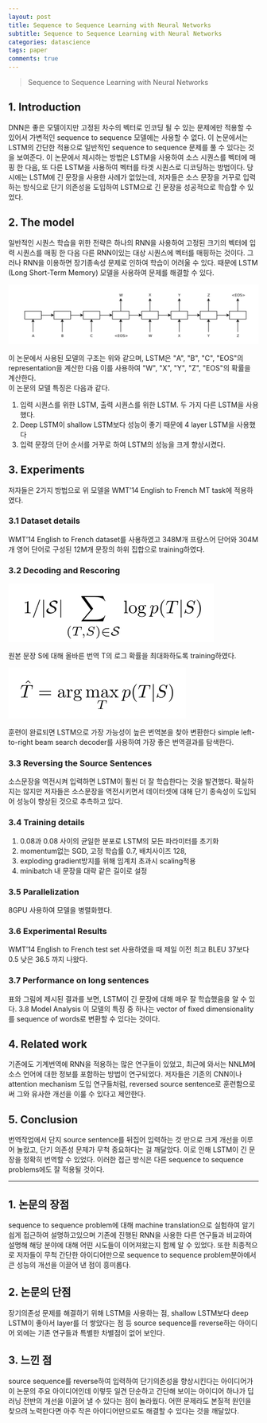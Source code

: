 ```yaml
---
layout: post
title: Sequence to Sequence Learning with Neural Networks
subtitle: Sequence to Sequence Learning with Neural Networks
categories: datascience
tags: paper
comments: true
---
```


> Sequence to Sequence Learning with Neural Networks

## 1. Introduction
DNN은 좋은 모델이지만 고정된 차수의 벡터로 인코딩 될 수 있는 문제에만 적용할 수 있어서 가변적인 sequence to sequence 모델에는 사용할 수 없다. 이 논문에서는 LSTM의 간단한 적용으로 일반적인 sequence to sequence 문제를 풀 수 있다는 것을 보여준다. 이 논문에서 제시하는 방법은 LSTM을 사용하여 소스 시퀀스를 벡터에 매핑 한 다음, 또 다른 LSTM을 사용하여 벡터를 타겟 시퀀스로 디코딩하는 방법이다. 당시에는 LSTM에 긴 문장을 사용한 사례가 없었는데, 저자들은 소스 문장을 거꾸로 입력하는 방식으로 단기 의존성을 도입하여 LSTM으로 긴 문장을 성공적으로 학습할 수 있었다.

## 2. The model
일반적인 시퀀스 학습을 위한 전략은 하나의 RNN을 사용하여 고정된 크기의 벡터에 입력 시퀀스를 매핑 한 다음 다른 RNN이있는 대상 시퀀스에 벡터를 매핑하는 것이다. 그러나 RNN을 이용하면 장기종속성 문제로 인하여 학습이 어려울 수 있다. 때문에 LSTM (Long Short-Term Memory) 모델을 사용하여 문제를 해결할 수 있다. 

![s1](https://github.com/berrrrr/berrrrr.github.io/blob/master/_images/s1.png?raw=true)
 
이 논문에서 사용된 모델의 구조는 위와 같으며, LSTM은 "A", "B", "C", "EOS"의 representation을 계산한 다음 이를 사용하여 "W", "X", "Y", "Z", "EOS"의 확률을 계산한다.  
이 논문의 모델 특징은 다음과 같다.
1)	입력 시퀀스를 위한 LSTM, 출력 시퀀스를 위한 LSTM. 두 가지 다른 LSTM을 사용했다. 
2)	Deep LSTM이 shallow LSTM보다 성능이 좋기 때문에 4 layer LSTM을 사용했다
3)	입력 문장의 단어 순서를 거꾸로 하여 LSTM의 성능을 크게 향상시켰다. 


## 3. Experiments
저자들은 2가지 방법으로 위 모델을 WMT’14 English to French MT task에 적용하였다. 

### 3.1 Dataset details

WMT’14 English to French dataset를 사용하였고 348M개 프랑스어 단어와 304M개 영어 단어로 구성된 12M개 문장의 하위 집합으로 training하였다. 

### 3.2 Decoding and Rescoring
 
![s2](https://github.com/berrrrr/berrrrr.github.io/blob/master/_images/s2.png?raw=true)

원본 문장 S에 대해 올바른 번역 T의 로그 확률을 최대화하도록 training하였다. 
 
![s3](https://github.com/berrrrr/berrrrr.github.io/blob/master/_images/s3.png?raw=true)

훈련이 완료되면 LSTM으로 가장 가능성이 높은 번역본을 찾아 변환한다
simple left-to-right beam search decoder를 사용하여 가장 좋은 번역결과를 탐색한다. 

### 3.3 Reversing the Source Sentences

소스문장을 역전시켜 입력하면 LSTM이 훨씬 더 잘 학습한다는 것을 발견했다. 확실하지는 않지만 저자들은 소스문장을 역전시키면서 데이터셋에 대해 단기 종속성이 도입되어 성능이 향상된 것으로 추측하고 있다. 

### 3.4 Training details

1)	0.08과 0.08 사이의 균일한 분포로 LSTM의 모든 파라미터를 초기화
2)	momentum없는 SGD, 고정 학습률 0.7, 배치사이즈 128, 
3)	exploding gradient방지를 위해 임계치 초과시 scaling적용
4)	minibatch 내 문장을 대략 같은 길이로 설정

### 3.5 Parallelization

8GPU 사용하여 모델을 병렬화했다.


### 3.6 Experimental Results

WMT’14 English to French test set 사용하였을 때 제일 이전 최고 BLEU 37보다 0.5 낮은 36.5 까지 나왔다.

### 3.7 Performance on long sentences

표와 그림에 제시된 결과를 보면, LSTM이 긴 문장에 대해 매우 잘 학습했음을 알 수 있다. 
3.8 Model Analysis
이 모델의 특징 중 하나는 vector of fixed dimensionality를 sequence of words로 변환할 수 있다는 것이다. 

## 4. Related work
기존에도 기계번역에 RNN을 적용하는 많은 연구들이 있었고, 최근에 와서는 NNLM에 소스 언어에 대한 정보를 포함하는 방법이 연구되었다. 저자들은 기존의 CNN이나 attention mechanism 도입 연구들처럼, reversed source sentence로 훈련함으로써 그와 유사한 개선을 이룰 수 있다고 제안한다. 

## 5. Conclusion

번역작업에서 단지 source sentence를 뒤집어 입력하는 것 만으로 크게 개선을 이루어 놀랐고, 단기 의존성 문제가 무척 중요하다는 걸 깨달았다. 이로 인해 LSTM이 긴 문장을 정확히 번역할 수 있었다. 이러한 접근 방식은 다른 sequence to sequence problems에도 잘 적용될 것이다. 


---
## 1. 논문의 장점 
sequence to sequence problem에 대해 machine translation으로 실험하여 알기 쉽게 접근하여 설명하고있으며 기존에 진행된 RNN을 사용한 다른 연구들과 비교하여 설명해 해당 분야에 대해 어떤 시도들이 이어져왔는지 함께 알 수 있었다. 또한 최종적으로 저자들이 무척 간단한 아이디어만으로 sequence to sequence problem분야에서 큰 성능의 개선을 이끌어 낸 점이 흥미롭다.

## 2. 논문의 단점 
장기의존성 문제를 해결하기 위해 LSTM을 사용하는 점, shallow LSTM보다 deep LSTM이 좋아서 layer를 더 쌓았다는 점 등 source sequence를 reverse하는 아이디어 외에는 기존 연구들과 특별한 차별점이 없어 보인다. 
 
## 3. 느낀 점 
source sequence를 reverse하여 입력하여 단기의존성을 향상시킨다는 아이디어가 이 논문의 주요 아이디어인데 이렇듯 일견 단순하고 간단해 보이는 아이디어 하나가 딥러닝 전반의 개선을 이끌어 낼 수 있다는 점이 놀라웠다. 어떤 문제라도 본질적 원인을 찾으려 노력한다면 아주 작은 아이디어만으로도 해결할 수 있다는 것을 깨달았다. 
